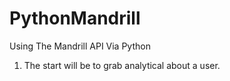 PythonMandrill
==============

Using The Mandrill API Via Python

1. The start will be to grab analytical about a user.
